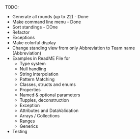TODO: 

- Generate all rounds (up to 22) - Done
- Make command line menu - Done
- Sort standings - DOne
- Refactor
- Exceptions
- Make colorful display 
- Change standing view from only Abbreviation to Team name (Abbreviation)
- Examples in ReadME File for 
    - Type system
    - Null handling
    - String interpolation
    - Pattern Matching
    - Classes, structs and enums
    - Properties
    - Named & optional parameters
    - Tupples, deconstruction
    - Exception
    - Attributes and DataValidation
    - Arrays / Collections
    - Ranges
    - Generics
- Testing
